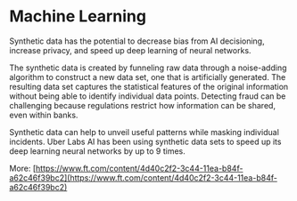 # Machine Learning

Synthetic data has the potential to decrease bias from AI decisioning, increase privacy, and speed up deep learning of neural networks. 

The synthetic data is created by funneling raw data through a noise-adding algorithm to construct a new data set, one that is artificially generated. The resulting data set captures the statistical features of the original information without being able to identify individual data points. Detecting fraud can be challenging because regulations restrict how information can be shared, even within banks. 

Synthetic data can help to unveil useful patterns while masking individual incidents. Uber Labs AI has been using synthetic data sets to speed up its deep learning neural networks by up to 9 times.

More: [https://www.ft.com/content/4d40c2f2-3c44-11ea-b84f-a62c46f39bc2](https://www.ft.com/content/4d40c2f2-3c44-11ea-b84f-a62c46f39bc2)

